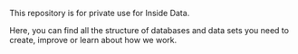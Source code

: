 This repository is for private use for Inside Data.

Here, you can find all the structure of databases and data sets you need to create, improve or learn about how we work.